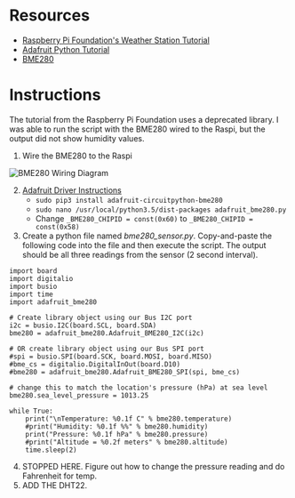 # Resources
* [Raspberry Pi Foundation's Weather Station Tutorial](https://projects.raspberrypi.org/en/projects/build-your-own-weather-station/3)
* [Adafruit Python Tutorial](https://circuitpython.readthedocs.io/projects/bme280/en/latest/)
* [BME280](https://www.adafruit.com/product/2652?gclid=EAIaIQobChMI987N-6ip3gIVjFqGCh1sTQxHEAQYASABEgLhyfD_BwE)
# Instructions
The tutorial from the Raspberry Pi Foundation uses a deprecated library. I was able to run the script with the BME280 wired to the Raspi, but the output did not show humidity values.
1. Wire the BME280 to the Raspi

![BME280 Wiring Diagram](https://github.com/kjellwr4/Raspi-Weather-Station/blob/BME280/BME280/Raspi%20Weather%20Station%20BME280_bb.png)

2. [Adafruit Driver Instructions](https://circuitpython.readthedocs.io/projects/bme280/en/latest/)
   * `sudo pip3 install adafruit-circuitpython-bme280`
   * `sudo nano /usr/local/python3.5/dist-packages adafruit_bme280.py`
   * Change `_BME280_CHIPID = const(0x60)` to `_BME280_CHIPID = const(0x58)`
3. Create a python file named _bme280_sensor.py_. Copy-and-paste the following code into the file and then execute the script. The output should be all three readings from the sensor (2 second interval).
```
import board
import digitalio
import busio
import time
import adafruit_bme280

# Create library object using our Bus I2C port
i2c = busio.I2C(board.SCL, board.SDA)
bme280 = adafruit_bme280.Adafruit_BME280_I2C(i2c)

# OR create library object using our Bus SPI port
#spi = busio.SPI(board.SCK, board.MOSI, board.MISO)
#bme_cs = digitalio.DigitalInOut(board.D10)
#bme280 = adafruit_bme280.Adafruit_BME280_SPI(spi, bme_cs)

# change this to match the location's pressure (hPa) at sea level
bme280.sea_level_pressure = 1013.25

while True:
    print("\nTemperature: %0.1f C" % bme280.temperature)
    #print("Humidity: %0.1f %%" % bme280.humidity)
    print("Pressure: %0.1f hPa" % bme280.pressure)
    #print("Altitude = %0.2f meters" % bme280.altitude)
    time.sleep(2)
```
4. STOPPED HERE. Figure out how to change the pressure reading and do Fahrenheit for temp.
5. ADD THE DHT22.
